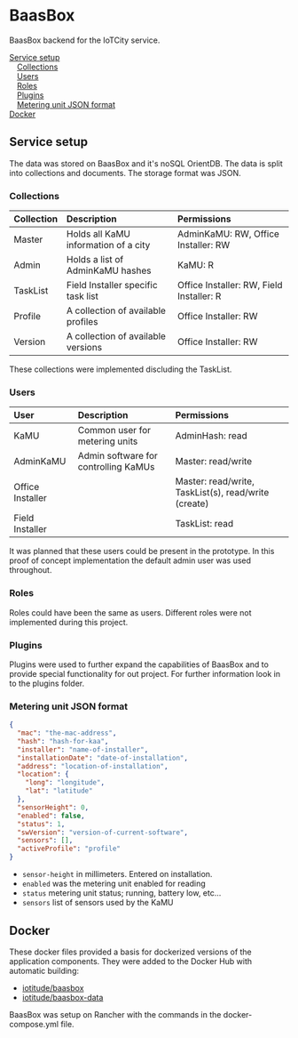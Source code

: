 # BaasBox

BaasBox backend for the IoTCity service.

<!-- MDTOC maxdepth:6 firsth1:2 numbering:0 flatten:0 bullets:0 updateOnSave:1 -->

[Service setup](#service-setup)   
&emsp;[Collections](#collections)   
&emsp;[Users](#users)   
&emsp;[Roles](#roles)   
&emsp;[Plugins](#plugins)   
&emsp;[Metering unit JSON format](#metering-unit-json-format)   
[Docker](#docker)   

<!-- /MDTOC -->

## Service setup

The data was stored on BaasBox and it's noSQL OrientDB. The data is split into collections and documents. The storage format was JSON.

### Collections

| Collection | Description | Permissions |
| :--- | :--- | :--- |
| Master | Holds all KaMU information of a city | AdminKaMU: RW, Office Installer: RW |
| Admin | Holds a list of AdminKaMU hashes | KaMU: R |
| TaskList | Field Installer specific task list | Office Installer: RW, Field Installer: R |
| Profile | A collection of available profiles | Office Installer: RW |
| Version | A collection of available versions | Office Installer: RW |

These collections were implemented discluding the TaskList.

### Users

| User | Description | Permissions |
| :--- | :--- | :--- |
| KaMU | Common user for metering units | AdminHash: read |
| AdminKaMU | Admin software for controlling KaMUs | Master: read/write |
| Office Installer |  | Master: read/write, TaskList(s), read/write (create) |
| Field Installer |  | TaskList: read |

It was planned that these users could be present in the prototype. In this proof of concept implementation the default admin user was used throughout.

### Roles

Roles could have been the same as users. Different roles were not implemented during this project.

### Plugins

Plugins were used to further expand the capabilities of BaasBox and to provide special functionality for out project. For further information look in to the plugins folder.

### Metering unit JSON format

```json
{
  "mac": "the-mac-address",
  "hash": "hash-for-kaa",
  "installer": "name-of-installer",
  "installationDate": "date-of-installation",
  "address": "location-of-installation",
  "location": {
    "long": "longitude",
    "lat": "latitude"
  },
  "sensorHeight": 0,
  "enabled": false,
  "status": 1,
  "swVersion": "version-of-current-software",
  "sensors": [],
  "activeProfile": "profile"
}
```

* `sensor-height` in millimeters. Entered on installation.
* `enabled` was the metering unit enabled for reading
* `status` metering unit status; running, battery low, etc...
* `sensors` list of sensors used by the KaMU


## Docker

These docker files provided a basis for dockerized versions of the application components. They were added to the Docker Hub with automatic building:

- [iotitude/baasbox](https://hub.docker.com/r/iotitude/baasbox/)
- [iotitude/baasbox-data](https://hub.docker.com/r/iotitude/baasbox-data/)

BaasBox was setup on Rancher with the commands in the docker-compose.yml file.
